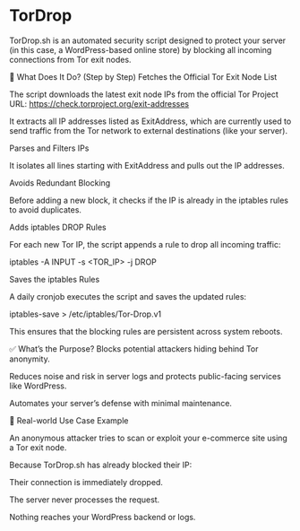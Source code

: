 # TorDrop
TorDrop.sh is an automated security script designed to protect your server (in this case, a WordPress-based online store) by blocking all incoming connections from Tor exit nodes.

📌 What Does It Do? (Step by Step)
Fetches the Official Tor Exit Node List

The script downloads the latest exit node IPs from the official Tor Project URL:
https://check.torproject.org/exit-addresses

It extracts all IP addresses listed as ExitAddress, which are currently used to send traffic from the Tor network to external destinations (like your server).

Parses and Filters IPs

It isolates all lines starting with ExitAddress and pulls out the IP addresses.

Avoids Redundant Blocking

Before adding a new block, it checks if the IP is already in the iptables rules to avoid duplicates.

Adds iptables DROP Rules

For each new Tor IP, the script appends a rule to drop all incoming traffic:

iptables -A INPUT -s <TOR_IP> -j DROP

Saves the iptables Rules

A daily cronjob executes the script and saves the updated rules:

iptables-save > /etc/iptables/Tor-Drop.v1

This ensures that the blocking rules are persistent across system reboots.

✅ What’s the Purpose?
Blocks potential attackers hiding behind Tor anonymity.

Reduces noise and risk in server logs and protects public-facing services like WordPress.

Automates your server’s defense with minimal maintenance.

🧠 Real-world Use Case Example

An anonymous attacker tries to scan or exploit your e-commerce site using a Tor exit node.

Because TorDrop.sh has already blocked their IP:

Their connection is immediately dropped.

The server never processes the request.

Nothing reaches your WordPress backend or logs.

